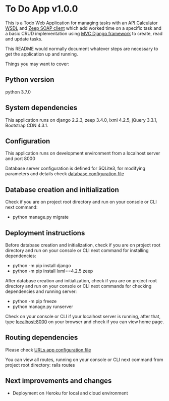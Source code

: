 # To Do App v1.0.0

This is a Todo Web Application for managing tasks with an [API Calculator WSDL](http://www.dneonline.com/calculator.asmx) and [Zeep SOAP client](https://python-zeep.readthedocs.io/en/master/) which add worked time on a specific task and a basic CRUD implementation using [MVC Django framework](https://www.djangoproject.com/) to create, read and update tasks.

This README would normally document whatever steps are necessary to get the
application up and running.

Things you may want to cover:

## Python version

python 3.7.0

## System dependencies

This application runs on django 2.2.3, zeep 3.4.0, lxml 4.2.5, jQuery 3.3.1, Bootstrap CDN 4.3.1.

## Configuration

This application runs on development environment from a localhost server and port 8000

Database server configuration is defined for SQLite3, for modifying parameters and details check [database configuration file](todolistapp/settings.py)

## Database creation and initialization

Check if you are on project root directory and run on your console or CLI next command:

* python manage.py migrate

## Deployment instructions

Before database creation and initialization, check if you are on project root directory and run on your console or CLI next command for installing dependencies:

* python -m pip install django
* python -m pip install lxml==4.2.5 zeep

After database creation and initialization, check if you are on project root directory and run on your console or CLI next commands for checking dependencies and running server:

* python -m pip freeze
* python manage.py runserver

Check on your console or CLI if your localhost server is running, after that, type [localhost:8000](http://localhost:8000) on your browser and check if you can view home page.

## Routing dependencies

Please check [URLs app configuration file](todo_list/urls.py)

You can view all routes, running on your console or CLI next command from project root directory:
rails routes

## Next improvements and changes

* Deployment on Heroku for local and cloud environment
